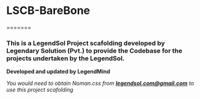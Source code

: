 # LSCB-BareBone
=======
### **This is a LegendSol Project scafolding developed by Legendary Solution (Pvt.) to provide the Codebase for the projects undertaken by the LegendSol.**  

**Developed and updated by LegendMind**

*You would need to obtain Noman.css from **legendsol.com@gmail.com** to use this project scafolding*


